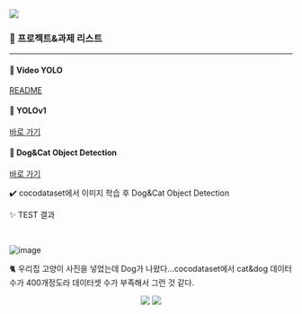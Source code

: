 <img src="https://capsule-render.vercel.app/api?type=waving&color=auto&height=200&section=header&text=Computer%Vision&fontSize=90" />

<h3>🍩 프로젝트&과제 리스트</h3>

---

<h4> 📂 Video YOLO </h4>

[README](https://github.com/KoYesung/ComputerVIsion/tree/master/Video_YOLO)

<h4> 📂 YOLOv1  </h4>

[바로 가기](https://github.com/KoYesung/ComputerVIsion/tree/master/yolov1)


<h4> 📄 Dog&Cat Object Detection  </h4>

[바로 가기](https://github.com/KoYesung/ComputerVIsion/blob/master/YOLOv5_Dog_Cat.ipynb)

<p>✔️ cocodataset에서 이미지 학습 후 Dog&Cat Object Detection</p>
<p>✨ TEST 결과</p>
<br>

![image](https://github.com/KoYesung/ComputerVIsion/assets/131944189/ccdd5940-c9d7-4ff8-8ef9-862eba150c3a)

<p>🐈 우리집 고양이 사진을 넣었는데 Dog가 나왔다...cocodataset에서 cat&dog 데이터수가 400개정도라 데이터셋 수가 부족해서 그런 것 같다.</p>

<div align="center">
	<img src="https://img.shields.io/badge/Python-3776AB?style=flat&logo=python&logoColor=white" />
	<img src="https://img.shields.io/badge/GoogleColab-F9AB00?style=flat&logo=googlecolab&logoColor=white" />
</div>



